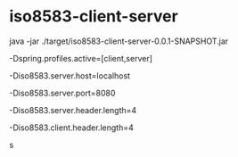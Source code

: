 # iso8583-client-server

java -jar ./target/iso8583-client-server-0.0.1-SNAPSHOT.jar

-Dspring.profiles.active=[client,server]

-Diso8583.server.host=localhost

-Diso8583.server.port=8080

-Diso8583.server.header.length=4

-Diso8583.client.header.length=4



s